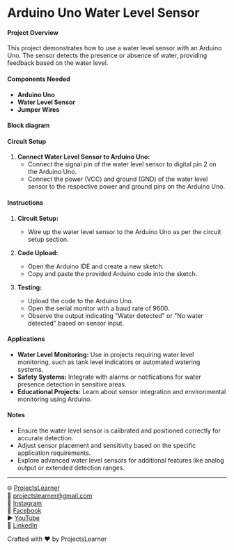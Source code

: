 # Arduino Uno Water Level Sensor

#### Project Overview

This project demonstrates how to use a water level sensor with an Arduino Uno. The sensor detects the presence or absence of water, providing feedback based on the water level.

#### Components Needed

- **Arduino Uno**
- **Water Level Sensor**
- **Jumper Wires**

#### Block diagram


#### Circuit Setup 

1. **Connect Water Level Sensor to Arduino Uno:**
   - Connect the signal pin of the water level sensor to digital pin 2 on the Arduino Uno.
   - Connect the power (VCC) and ground (GND) of the water level sensor to the respective power and ground pins on the Arduino Uno.

#### Instructions

1. **Circuit Setup:**
   - Wire up the water level sensor to the Arduino Uno as per the circuit setup section.

2. **Code Upload:**
   - Open the Arduino IDE and create a new sketch.
   - Copy and paste the provided Arduino code into the sketch.

3. **Testing:**
   - Upload the code to the Arduino Uno.
   - Open the serial monitor with a baud rate of 9600.
   - Observe the output indicating "Water detected" or "No water detected" based on sensor input.

#### Applications

- **Water Level Monitoring:** Use in projects requiring water level monitoring, such as tank level indicators or automated watering systems.
- **Safety Systems:** Integrate with alarms or notifications for water presence detection in sensitive areas.
- **Educational Projects:** Learn about sensor integration and environmental monitoring using Arduino.

#### Notes

- Ensure the water level sensor is calibrated and positioned correctly for accurate detection.
- Adjust sensor placement and sensitivity based on the specific application requirements.
- Explore advanced water level sensors for additional features like analog output or extended detection ranges.

---

🌐 [ProjectsLearner](https://projectslearner.com/learn/arduino-uno-water-level-sensor)  
📧 [projectslearner@gmail.com](mailto:projectslearner@gmail.com)  
📸 [Instagram](https://www.instagram.com/projectslearner/)  
📘 [Facebook](https://www.facebook.com/projectslearner)  
▶️ [YouTube](https://www.youtube.com/@ProjectsLearner)  
📘 [LinkedIn](https://www.linkedin.com/in/projectslearner)

Crafted with ❤️ by ProjectsLearner